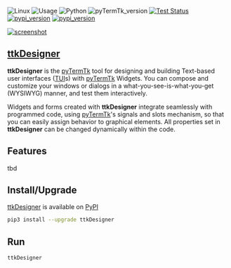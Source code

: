 ![Linux](https://img.shields.io/badge/-Linux-grey?logo=linux)
![Usage](https://img.shields.io/badge/Usage-Terminal%20User%20Interface-yellow)
![Python](https://img.shields.io/badge/Python-v3.8%5E-green?logo=python)
![pyTermTk_version](https://img.shields.io/github/v/tag/ceccopierangiolieugenio/pyTermTk?label=version)
[![Test Status](https://img.shields.io/github/actions/workflow/status/ceccopierangiolieugenio/pyTermTk/testing.yml?branch=main&label=tests)](https://github.com/ceccopierangiolieugenio/pyTermTk/actions?query=workflow%3Atesting)
[![pypi_version](https://img.shields.io/pypi/v/ttkDesigner?label=pypi)](https://pypi.org/project/ttkDesigner)
[![pypi_version](https://img.shields.io/twitter/follow/Pier95886803?style=social&logo=twitter)](https://twitter.com/hashtag/pyTermTk?src=hashtag_click&f=live)

[![screenshot](https://user-images.githubusercontent.com/8876552/233351913-b5736b34-6167-44c1-a9b2-ab47d13096c7.png)](https://pypi.org/project/ttkDesigner)

## [ttkDesigner](https://github.com/ceccopierangiolieugenio/pyTermTk/tree/main/ttkDesigner)

**ttkDesigner** is the [pyTermTk](https://github.com/ceccopierangiolieugenio/pyTermTk) tool for designing and building Text-based user interfaces ([TUI](https://en.wikipedia.org/wiki/Text-based_user_interface)s) with [pyTermTk](https://github.com/ceccopierangiolieugenio/pyTermTk) Widgets. You can compose and customize your windows or dialogs in a what-you-see-is-what-you-get (WYSIWYG) manner, and test them interactively.

Widgets and forms created with **ttkDesigner** integrate seamlessly with programmed code, using [pyTermTk](https://github.com/ceccopierangiolieugenio/pyTermTk)'s signals and slots mechanism, so that you can easily assign behavior to graphical elements. All properties set in **ttkDesigner** can be changed dynamically within the code.

## Features
tbd

## Install/Upgrade
[ttkDesigner](https://github.com/ceccopierangiolieugenio/pyTermTk/tree/main/ttkDesigner)
 is available on [PyPI](https://pypi.org/project/ttkDesigner/)
```bash
pip3 install --upgrade ttkDesigner
```
## Run
```bash
ttkDesigner
```
